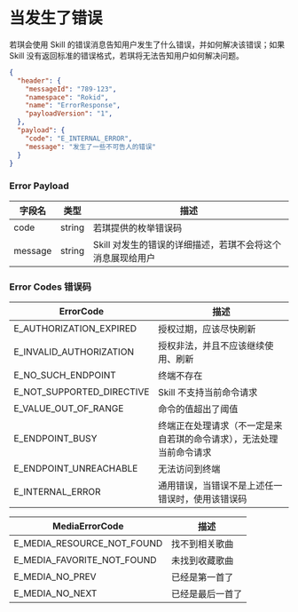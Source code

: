 # 当发生了错误

若琪会使用 Skill 的错误消息告知用户发生了什么错误，并如何解决该错误；如果 Skill 没有返回标准的错误格式，若琪将无法告知用户如何解决问题。

```json
{
  "header": {
    "messageId": "789-123",
    "namespace": "Rokid",
    "name": "ErrorResponse",
    "payloadVersion": "1",
  },
  "payload": {
    "code": "E_INTERNAL_ERROR",
    "message": "发生了一些不可告人的错误"
  }
}
```

### Error Payload

字段名 | 类型 | 描述
--- | --- | ---
code | string | 若琪提供的枚举错误码
message | string | Skill 对发生的错误的详细描述，若琪不会将这个消息展现给用户

### Error Codes 错误码

ErrorCode | 描述
--- | ---
E_AUTHORIZATION_EXPIRED | 授权过期，应该尽快刷新
E_INVALID_AUTHORIZATION | 授权非法，并且不应该继续使用、刷新
E_NO_SUCH_ENDPOINT | 终端不存在
E_NOT_SUPPORTED_DIRECTIVE | Skill 不支持当前命令请求
E_VALUE_OUT_OF_RANGE | 命令的值超出了阈值
E_ENDPOINT_BUSY | 终端正在处理请求（不一定是来自若琪的命令请求），无法处理当前命令请求
E_ENDPOINT_UNREACHABLE | 无法访问到终端
E_INTERNAL_ERROR | 通用错误，当错误不是上述任一错误时，使用该错误码

MediaErrorCode | 描述
--- | ---
E_MEDIA_RESOURCE_NOT_FOUND | 找不到相关歌曲
E_MEDIA_FAVORITE_NOT_FOUND | 未找到收藏歌曲
E_MEDIA_NO_PREV | 已经是第一首了
E_MEDIA_NO_NEXT | 已经是最后一首了
